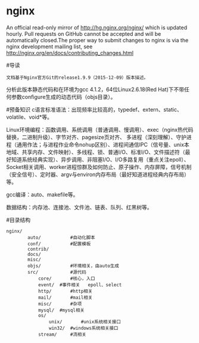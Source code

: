 # nginx
  An official read-only mirror of http://hg.nginx.org/nginx/ which is updated hourly. Pull requests on GitHub cannot be accepted and will be automatically closed.The proper way to submit changes to nginx is via the nginx development mailing list, see http://nginx.org/en/docs/contributing_changes.html

#导读

    文档基于Nginx官方Git的release1.9.9（2015-12-09）版本描述。

分析此版本静态代码和在环境为gcc 4.1.2，64位Linux2.6.18(Red Hat)下不带任何参数configure生成的动态代码（objs目录）。

#预备知识
c语言标准语法：出现频率比较高的，typedef、extern、static、volatile、void*等。

Linux环境编程：函数调用、系统调用（普通调用、慢调用）、exec（nginx热代码替换，二进制升级）、字节对齐、pagesize页对齐、
多进程（深刻理解）、守护进程（通用作法；与进程作业命令nohup区别）、进程间通信IPC（信号量、unix本地域、共享内存、文件映射）、多线程、锁、普通I/O、标准I/O、文件描述符（最好知道系统经典实现）、异步调用、非阻塞I/O、I/O多路复用（重点关注epoll）、Socket相关调用、worker进程惊群及如何防止、原子操作、内存屏障，信号机制（安全信号）、定时器、argv与environ内存布局（最好知道进程经典内存布局）等。

gcc编译：auto、makefile等。

数据结构：内存池、连接池、文件池、链表、队列、红黑树等。

#目录结构

    nginx/
    		auto/			#自动化脚本
    		conf/			#配置模板
    		contrib/
    		docs/
    		misc/
    		objs/			#环境相关，由auto生成
    		src/			#源代码
    			core/		#核心，入口
    			event/	#事件相关	epoll、select
    			http/		#http相关
    			mail/		#mail相关
    			misc/		#杂项
    			mysql/	#mysql相关
    			os/
    				unix/		#unix系统相关接口
    				win32/	#windows系统相关接口
    			stream/		#流相关

